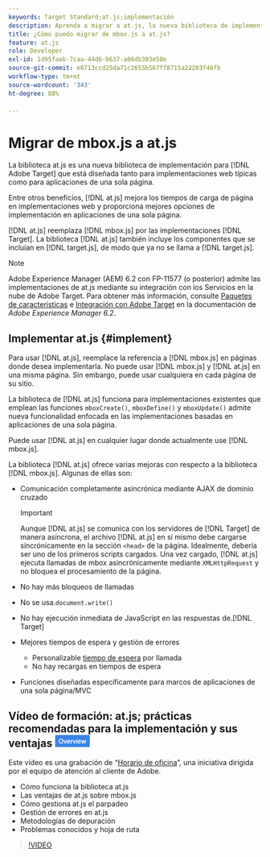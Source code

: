 ```yaml
---
keywords: Target Standard;at.js;implementación
description: Aprenda a migrar a at.js, la nueva biblioteca de implementación para Adobe [!DNL Target] diseñada tanto para implementaciones web típicas como para aplicaciones de una sola página (SPA).
title: ¿Cómo puedo migrar de mbox.js a at.js?
feature: at.js
role: Developer
exl-id: 1d95faeb-7caa-44d6-b637-a06db393e50e
source-git-commit: e0713ccd25da71c2655b567ff8715a22203f46fb
workflow-type: tm+mt
source-wordcount: '343'
ht-degree: 88%

---
```


# Migrar de mbox.js a at.js

La biblioteca at.js es una nueva biblioteca de implementación para [!DNL Adobe Target] que está diseñada tanto para implementaciones web típicas como para aplicaciones de una sola página.

Entre otros beneficios, [!DNL at.js] mejora los tiempos de carga de página en implementaciones web y proporciona mejores opciones de implementación en aplicaciones de una sola página.

[!DNL at.js] reemplaza [!DNL mbox.js] por las implementaciones [!DNL Target]. La biblioteca [!DNL at.js] también incluye los componentes que se incluían en [!DNL target.js], de modo que ya no se llama a [!DNL target.js].

>[!NOTE]
>
>Adobe Experience Manager (AEM) 6.2 con FP-11577 (o posterior) admite las implementaciones de at.js mediante su integración con los Servicios en la nube de Adobe Target. Para obtener más información, consulte [Paquetes de características](https://experienceleague.adobe.com/docs/) e [Integración con Adobe Target](https://experienceleague.adobe.com/docs/) en la documentación de *Adobe Experience Manager 6.2*.

## Implementar at.js {#implement}

Para usar [!DNL at.js], reemplace la referencia a [!DNL mbox.js] en páginas donde desea implementarla. No puede usar [!DNL mbox.js] y [!DNL at.js] en una misma página. Sin embargo, puede usar cualquiera en cada página de su sitio.

La biblioteca de [!DNL at.js] funciona para implementaciones existentes que emplean las funciones `mboxCreate()`, `mboxDefine()` y `mboxUpdate()` admite nueva funcionalidad enfocada en las implementaciones basadas en aplicaciones de una sola página.

Puede usar [!DNL at.js] en cualquier lugar donde actualmente use [!DNL mbox.js].

La biblioteca [!DNL at.js] ofrece varias mejoras con respecto a la biblioteca [!DNL mbox.js]. Algunas de ellas son:

* Comunicación completamente asincrónica mediante AJAX de dominio cruzado

   >[!IMPORTANT]
   >
   >Aunque [!DNL at.js] se comunica con los servidores de [!DNL Target] de manera asíncrona, el archivo [!DNL at.js] en sí mismo debe cargarse sincrónicamente en la sección `<head>` de la página. Idealmente, debería ser uno de los primeros scripts cargados. Una vez cargado, [!DNL at.js] ejecuta llamadas de mbox asincrónicamente mediante `XMLHttpRequest` y no bloquea el procesamiento de la página.

* No hay más bloqueos de llamadas
* No se usa.`document.write()`
* No hay ejecución inmediata de JavaScript en las respuestas de.[!DNL Target]
* Mejores tiempos de espera y gestión de errores

   * Personalizable [tiempo de espera](/help/c-implementing-target/c-implementing-target-for-client-side-web/targetgobalsettings.md) por llamada
   * No hay recargas en tiempos de espera

* Funciones diseñadas específicamente para marcos de aplicaciones de una sola página/MVC

## Vídeo de formación: at.js; prácticas recomendadas para la implementación y sus ventajas  ![Distintivo Información general](/help/assets/overview.png)

Este vídeo es una grabación de “[Horario de oficina](/help/cmp-resources-and-contact-information.md)”, una iniciativa dirigida por el equipo de atención al cliente de Adobe.

* Cómo funciona la biblioteca at.js
* Las ventajas de at.js sobre mbox.js
* Cómo gestiona at.js el parpadeo
* Gestión de errores en at.js
* Metodologías de depuración
* Problemas conocidos y hoja de ruta

>[!VIDEO](https://video.tv.adobe.com/v/22223/)
